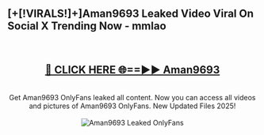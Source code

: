 <h2>[+[!VIRALS!]+]Aman9693 Leaked Video Viral On Social X Trending Now - mmlao</h2>
<br>
<div align="center">
<h2><a href="https://libra.edu.pl?Aman9693" rel="nofollow">🔴 CLICK HERE 🌐==►► Aman9693</a></h2>
<br>
Get Aman9693 OnlyFans leaked all content. Now you can access all videos and pictures of Aman9693 OnlyFans. New Updated Files 2025!
<br>
<br>
<a href="https://libra.edu.pl?Aman9693" rel="nofollow" data-target="animated-image.originalLink"><img src="https://i.ibb.co.com/WyWwxjT/player-gif2.gif" alt="Aman9693 Leaked OnlyFans" style="max-width: 100%; display: inline-block;" data-target="animated-image.originalImage"></a>
</div>
<br>